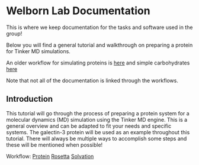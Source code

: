 # Welborn Lab Documentation

This is where we keep documentation for the tasks and software used in the group!


Below you will find a general tutorial and walkthrough on preparing a protein for Tinker MD simulations.

An older workflow for simulating proteins is [here](previous_workflow.md) and simple carbohydrates [here](REU_Workflow.md)

Note that not all of the documentation is linked through the workflows.


## Introduction
This tutorial will go through the process of preparing a protein system for a molecular dynamics (MD) simulation using the Tinker MD engine. This is a general overview and can be adapted to fit your needs and specific systems. The galectin-3 protein will be used as an example throughout this tutorial. There will always be multiple ways to accomplish some steps and these will be mentioned when possible! 

Workflow:
[Protein](./Protein_Prep.md)
[Rosetta](./Rosetta.md)
[Solvation](./SolvateProtein.md)





